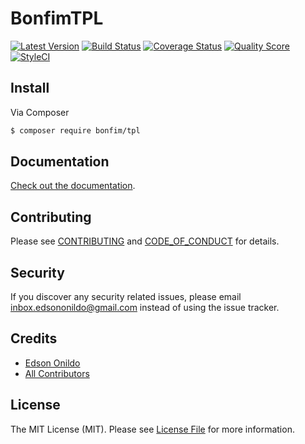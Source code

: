 # BonfimTPL

[![Latest Version][ico-version]][link-version]
[![Build Status][ico-travis]][link-travis]
[![Coverage Status][ico-scrutinizer]][link-scrutinizer]
[![Quality Score][ico-code-quality]][link-code-quality]
[![StyleCI][ico-styleci]][link-styleci]

## Install

Via Composer

``` sh
$ composer require bonfim/tpl
```

## Documentation

[Check out the documentation](https://github.com/EdsonOnildoJR/BonfimTPL/tree/master/docs).

## Contributing

Please see [CONTRIBUTING](CONTRIBUTING.md) and [CODE_OF_CONDUCT](CODE_OF_CONDUCT.md) for details.

## Security

If you discover any security related issues, please email inbox.edsononildo@gmail.com instead of using the issue tracker.

## Credits

- [Edson Onildo][link-author]
- [All Contributors][link-contributors]

## License

The MIT License (MIT). Please see [License File](LICENSE.md) for more information.

[ico-version]: https://img.shields.io/github/release/EdsonOnildoJR/BonfimTPL.svg?style=flat-square
[ico-travis]: https://img.shields.io/travis/EdsonOnildoJR/BonfimTPL/master.svg?style=flat-square
[ico-scrutinizer]: https://img.shields.io/scrutinizer/coverage/g/EdsonOnildoJR/BonfimTPL.svg?style=flat-square
[ico-code-quality]: https://img.shields.io/scrutinizer/g/EdsonOnildoJR/BonfimTPL.svg?style=flat-square
[ico-styleci]: https://styleci.io/repos/124528765/shield?branch=master

[link-version]:https://github.com/EdsonOnildoJR/BonfimTPL/releases
[link-travis]: https://travis-ci.org/EdsonOnildoJR/BonfimTPL
[link-scrutinizer]: https://scrutinizer-ci.com/g/EdsonOnildoJR/BonfimTPL/code-structure
[link-code-quality]: https://scrutinizer-ci.com/g/EdsonOnildoJR/BonfimTPL
[link-styleci]: https://styleci.io/repos/124528765
[link-author]: https://github.com/EdsonOnildoJR
[link-contributors]: https://github.com/EdsonOnildoJR/BonfimTPL/contributors
